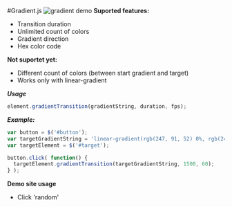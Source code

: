 #Gradient.js
![gradient demo](http://i.imgur.com/JZT4wm1.gif)
**Suported features:**

- Transition duration
- Unlimited count of colors
- Gradient direction
- Hex color code

**Not suportet yet:**

- Different count of colors (between start gradient and target)
- Works only with linear-gradient

***Usage***

```javascript
element.gradientTransition(gradientString, duration, fps);
```
***Example:***
```javascript
var button = $('#button');
var targetGradientString = 'linear-gradient(rgb(247, 91, 52) 0%, rgb(240, 233, 93) 25%, rgb(43, 245, 12) 50%, rgb(24, 85, 240) 75%, rgb(166, 39, 230) 100%)';
var targetElement = $('#target');

button.click( function() {
  targetElement.gradientTransition(targetGradientString, 1500, 60);
} );
```

**Demo site usage**
- Click 'random'
